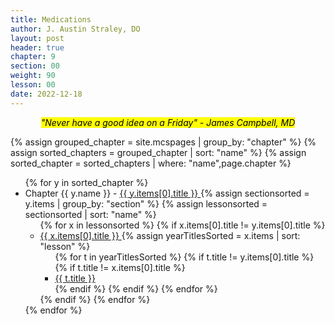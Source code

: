 ```yaml
---
title: Medications
author: J. Austin Straley, DO
layout: post
header: true
chapter: 9
section: 00
weight: 90
lesson: 00
date: 2022-12-18
---
```


*<center><mark>"Never have a good idea on a Friday" - James Campbell, MD</mark></center>*

<html>
  <head>
    <link href="{{site.baseurl}}/assets/style_guide.css" rel="stylesheet">
    {% assign grouped_chapter = site.mcspages | group_by: "chapter" %}
    {% assign sorted_chapters = grouped_chapter | sort: "name" %}
    {% assign sorted_chapter = sorted_chapters | where: "name",page.chapter %}
    </head>
  <body>
    <div>
      <ul>
        {% for y in sorted_chapter %}
          <li> Chapter {{ y.name }} -
            <a href="/{{ y.items[0].url }}"> 
              {{ y.items[0].title }}
            </a> 
            {% assign sectionsorted = y.items | group_by: "section" %}
            {% assign lessonsorted = sectionsorted | sort: "name" %}
            <ul>
              {% for x in lessonsorted %}
                {% if x.items[0].title != y.items[0].title %}
                  <li>
                    <a href="{{site.baseurl}}{{x.items[0].url}}"> 
                    {{ x.items[0].title }} 
                    </a>
                  {% assign yearTitlesSorted = x.items | sort: "lesson" %} 
                    <ul>
                      {% for t in yearTitlesSorted %}
                          {% if t.title != y.items[0].title %}
                            {% if t.title != x.items[0].title %}
                              <li>
                                <a href="{{site.baseurl}}{{t.url}}"> 
                                  {{ t.title }} 
                                </a>
                              </li>
                            {% endif %}
                          {% endif %}
                      {% endfor %}
                    </ul>
                  </li>
                {% endif %}
              {% endfor %}
            </ul>
          </li>
        {% endfor %}
      </ul>
    </div>
  </body>
</html>